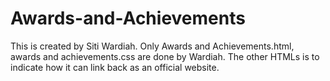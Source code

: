 # Awards-and-Achievements
This is created by Siti Wardiah.
Only Awards and Achievements.html, awards and achievements.css are done by Wardiah. The other HTMLs is to indicate how it can link back as an official website.
